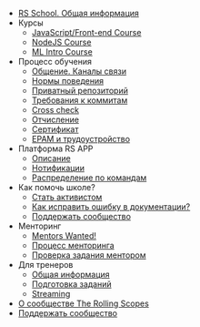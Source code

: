 - [RS School. Общая информация](README.md)
- Курсы
  - [JavaScript/Front-end Course](js-fe-course.md)
  - [NodeJS Course](nodejs-course.md)
  - [ML Intro Course](ml-intro-course.md)
- Процесс обучения
    - [Общение. Каналы связи](rs-school-chats.md)
    - [Нормы поведения](code-of-conduct.md)
    - [Приватный репозиторий](private-repository.md)
    - [Требования к коммитам](git-convention.md)
    - [Cross check](cross-check-flow.md) 
    - [Отчисление](dismission.md)
    - [Сертификат](rs-school-certificate.md)
    - [EPAM и трудоустройство](employment.md)
- Платформа RS APP
    - [Описание](rs-app.md)
    - [Нотификации](notifications.md)
    - [Распределение по командам](teams.md)
- Как помочь школе?
    - [Стать активистом](rs-school-activist.md)
    - [Как исправить ошибку в документации?](fix-typo.md)
    - [Поддержать сообщество](fundraiser.md)
- Менторинг
    - [Mentors Wanted!](rs-school-mentor.md)
    - [Процесс менторинга]()
    - [Проверка задания ментором](pull-request-review-process.md) 
- Для тренеров
    - [Общая информация](rs-school-trainer.md)
    - [Подготовка заданий](create-task.md)
    - [Streaming](streaming.md)
- [О сообществе The Rolling Scopes](rolling-scopes-overview.md)
- [Поддержать сообщество](fundraiser.md)
